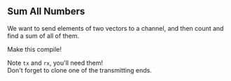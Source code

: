## Sum All Numbers

We want to send elements of two vectors to a channel, and then count and find a sum of all of them.

Make this compile!

<div class="hint">Note <code>tx</code> and <code>rx</code>, you'll need them!</div>

<div class="hint">Don't forget to clone one of the transmitting ends.</div>


